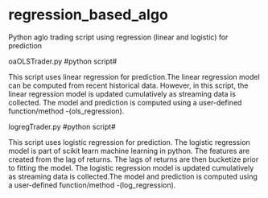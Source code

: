 # regression_based_algo
Python aglo trading script using regression (linear and logistic) for prediction

oaOLSTrader.py  #python script#

This script uses linear regression for prediction.The linear regression model can be computed from recent historical data. However, in this script, the linear regression model is updated cumulatively as streaming data is collected. The model and prediction is computed using a user-defined function/method -(ols_regression).


logregTrader.py  #python script#

This script uses logistic regression for prediction. The logistic regression model is part of scikit learn machine learning in python. The features are created from the lag of returns. The lags of returns are then bucketize prior to fitting the model. The logistic regression model is updated cumulatively as streaming data is collected.The model and prediction is computed using a user-defined function/method -(log_regression).
